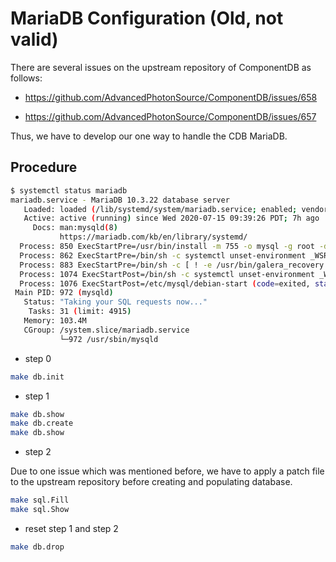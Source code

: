 # MariaDB Configuration (Old, not valid)

There are several issues on the upstream repository of ComponentDB as follows:

* <https://github.com/AdvancedPhotonSource/ComponentDB/issues/658>

* <https://github.com/AdvancedPhotonSource/ComponentDB/issues/657>

Thus, we have to develop our one way to handle the CDB MariaDB.

## Procedure

```bash
$ systemctl status mariadb
mariadb.service - MariaDB 10.3.22 database server
   Loaded: loaded (/lib/systemd/system/mariadb.service; enabled; vendor preset: enabled)
   Active: active (running) since Wed 2020-07-15 09:39:26 PDT; 7h ago
     Docs: man:mysqld(8)
           https://mariadb.com/kb/en/library/systemd/
  Process: 850 ExecStartPre=/usr/bin/install -m 755 -o mysql -g root -d /var/run/mysqld (code=exited, status=0/SUCCESS)
  Process: 862 ExecStartPre=/bin/sh -c systemctl unset-environment _WSREP_START_POSITION (code=exited, status=0/SUCCESS)
  Process: 883 ExecStartPre=/bin/sh -c [ ! -e /usr/bin/galera_recovery ] && VAR= ||   VAR=`/usr/bin/galera_recovery`; [ $? -eq 0 ]   && systemctl set-environment _WSREP_START_POSI
  Process: 1074 ExecStartPost=/bin/sh -c systemctl unset-environment _WSREP_START_POSITION (code=exited, status=0/SUCCESS)
  Process: 1076 ExecStartPost=/etc/mysql/debian-start (code=exited, status=0/SUCCESS)
 Main PID: 972 (mysqld)
   Status: "Taking your SQL requests now..."
    Tasks: 31 (limit: 4915)
   Memory: 103.4M
   CGroup: /system.slice/mariadb.service
           └─972 /usr/sbin/mysqld
```

* step 0

```bash
make db.init
```

* step 1

```bash
make db.show
make db.create
make db.show
```

* step 2

Due to one issue which was mentioned before, we have to apply a patch file to the upstream repository before creating and populating database.

```bash
make sql.Fill
make sql.Show
```

* reset step 1 and step 2

```bash
make db.drop
```
